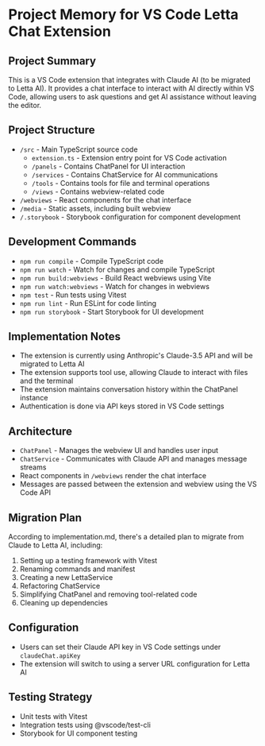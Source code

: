 # Project Memory for VS Code Letta Chat Extension

## Project Summary
This is a VS Code extension that integrates with Claude AI (to be migrated to Letta AI). It provides a chat interface to interact with AI directly within VS Code, allowing users to ask questions and get AI assistance without leaving the editor.

## Project Structure
- `/src` - Main TypeScript source code
  - `extension.ts` - Extension entry point for VS Code activation
  - `/panels` - Contains ChatPanel for UI interaction
  - `/services` - Contains ChatService for AI communications
  - `/tools` - Contains tools for file and terminal operations
  - `/views` - Contains webview-related code
- `/webviews` - React components for the chat interface
- `/media` - Static assets, including built webview
- `/.storybook` - Storybook configuration for component development

## Development Commands
- `npm run compile` - Compile TypeScript code
- `npm run watch` - Watch for changes and compile TypeScript
- `npm run build:webviews` - Build React webviews using Vite
- `npm run watch:webviews` - Watch for changes in webviews
- `npm test` - Run tests using Vitest
- `npm run lint` - Run ESLint for code linting
- `npm run storybook` - Start Storybook for UI development

## Implementation Notes
- The extension is currently using Anthropic's Claude-3.5 API and will be migrated to Letta AI
- The extension supports tool use, allowing Claude to interact with files and the terminal
- The extension maintains conversation history within the ChatPanel instance
- Authentication is done via API keys stored in VS Code settings

## Architecture
- `ChatPanel` - Manages the webview UI and handles user input
- `ChatService` - Communicates with Claude API and manages message streams
- React components in `/webviews` render the chat interface
- Messages are passed between the extension and webview using the VS Code API

## Migration Plan
According to implementation.md, there's a detailed plan to migrate from Claude to Letta AI, including:
1. Setting up a testing framework with Vitest
2. Renaming commands and manifest
3. Creating a new LettaService
4. Refactoring ChatService
5. Simplifying ChatPanel and removing tool-related code
6. Cleaning up dependencies

## Configuration
- Users can set their Claude API key in VS Code settings under `claudeChat.apiKey`
- The extension will switch to using a server URL configuration for Letta AI

## Testing Strategy
- Unit tests with Vitest
- Integration tests using @vscode/test-cli
- Storybook for UI component testing
